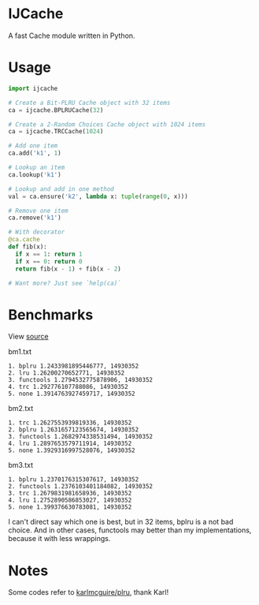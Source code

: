 # IJCache

A fast Cache module written in Python.


Usage
=====

```py
import ijcache

# Create a Bit-PLRU Cache object with 32 items
ca = ijcache.BPLRUCache(32)

# Create a 2-Random Choices Cache object with 1024 items
ca = ijcache.TRCCache(1024)

# Add one item
ca.add('k1', 1)

# Lookup an item
ca.lookup('k1')

# Lookup and add in one method
val = ca.ensure('k2', lambda x: tuple(range(0, x)))

# Remove one item
ca.remove('k1')

# With decorator
@ca.cache
def fib(x):
  if x == 1: return 1
  if x == 0: return 0
  return fib(x - 1) + fib(x - 2)

# Want more? Just see `help(ca)`
```


Benchmarks
==========

View [source](benchmark.py)

bm1.txt
```
1. bplru 1.2433981895446777, 14930352
2. lru 1.26200270652771, 14930352
3. functools 1.2794532775878906, 14930352
4. trc 1.292776107788086, 14930352
5. none 1.3914763927459717, 14930352
```

bm2.txt
```
1. trc 1.2627553939819336, 14930352
2. bplru 1.2631657123565674, 14930352
3. functools 1.2682974338531494, 14930352
4. lru 1.2897653579711914, 14930352
5. none 1.3929316997528076, 14930352
```

bm3.txt
```
1. bplru 1.2370176315307617, 14930352
2. functools 1.2376103401184082, 14930352
3. trc 1.2679831981658936, 14930352
4. lru 1.2752890586853027, 14930352
5. none 1.399376630783081, 14930352
```

I can't direct say which one is best, but in 32 items, bplru is a not bad
choice. And in other cases, functools may better than my implementations,
because it with less wrappings.


Notes
=====

Some codes refer to [karlmcguire/plru](https://github.com/karlmcguire/plru),
thank Karl!
